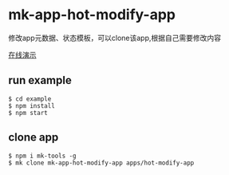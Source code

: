 # mk-app-hot-modify-app

修改app元数据、状态模板，可以clone该app,根据自己需要修改内容

[在线演示](https://ziaochina.github.io/mk-app-hot-modify-app/)

## run example

```
$ cd example
$ npm install
$ npm start
```

## clone app

```
$ npm i mk-tools -g
$ mk clone mk-app-hot-modify-app apps/hot-modify-app
```
